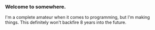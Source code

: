 ### Welcome to somewhere.

I'm a complete amateur when it comes to programming, but I'm making things.
This definitely won't backfire 8 years into the future.
